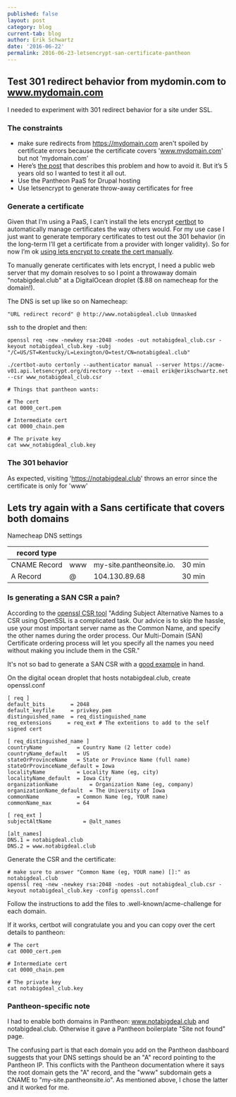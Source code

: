 ```yaml
---
published: false
layout: post
category: blog
current-tab: blog
author: Erik Schwartz
date: '2016-06-22'
permalink: 2016-06-23-letsencrypt-san-certificate-pantheon
---
```

## Test 301 redirect behavior from mydomin.com to www.mydomain.com

I needed to experiment with 301 redirect behavior for a site under SSL. 

### The constraints

- make sure redirects from https://mydomain.com aren't spoiled by certificate errors because the certificate covers 'www.mydomain.com' but not 'mydomain.com'
- Here’s [the post](http://www.jasonsamuel.com/2011/03/07/how-to-properly-use-ssl-redirects-without-getting-certificate-error-messages/) that describes this problem and how to avoid it. But it’s 5 years old so I wanted to test it all out.
- Use the Pantheon PaaS for Drupal hosting
- Use letsencrypt to generate throw-away certificates for free

### Generate a certificate

Given that I’m using a PaaS, I can’t install the lets encrypt [certbot](https://certbot.eff.org/) to automatically manage certificates the way others would. For my use case I just want to generate temporary certificates to test out the 301 behavior (in the long-term I’ll get a certificate from a provider with longer validity). So for now I’m ok [using lets encrypt to create the cert manually](https://tty1.net/blog/2015/using-letsencrypt-in-manual-mode_en.html).

To manually generate certificates with lets encrypt, I need a public web server that my domain resolves to so I point a throwaway domain "notabigdeal.club" at a DigitalOcean droplet ($.88 on namecheap for the domain!).

The DNS is set up like so on Namecheap:

`"URL redirect record" @ http://www.notabigdeal.club Unmasked`

ssh to the droplet and then:

```
openssl req -new -newkey rsa:2048 -nodes -out notabigdeal_club.csr -keyout notabigdeal_club.key -subj "/C=US/ST=Kentucky/L=Lexington/O=test/CN=notabigdeal.club"

./certbot-auto certonly --authenticator manual --server https://acme-v01.api.letsencrypt.org/directory --text --email erik@erikschwartz.net --csr www_notabigdeal_club.csr

# Things that pantheon wants:

# The cert
cat 0000_cert.pem

# Intermediate cert
cat 0000_chain.pem

# The private key
cat www_notabigdeal_club.key
```

### The 301 behavior 

As expected, visiting 'https://notabigdeal.club' throws an error since the certificate is only for 'www'

## Lets try again with a Sans certificate that covers both domains


Namecheap DNS settings

| record type  |     |                          |       |
| ------------ | --- | ------------------------ | ----- |
| CNAME Record | www | my-site.pantheonsite.io. | 30 min |
| A Record     | @   |            104.130.89.68 | 30 min |


### Is generating a SAN CSR a pain?

According to the [openssl CSR tool](https://www.digicert.com/easy-csr/openssl.htm)
"Adding Subject Alternative Names to a CSR using OpenSSL is a complicated task. Our advice is to skip the hassle, use your most important server name as the Common Name, and specify the other names during the order process. Our Multi-Domain (SAN) Certificate ordering process will let you specify all the names you need without making you include them in the CSR."

It's not so bad to generate a SAN CSR with a [good example](https://www.icts.uiowa.edu/confluence/display/ICTSit/CSR+Generation+for+SAN+%28aka+UCC+or+Multiple+Domain%29+Certificates+within+Apache) in hand.


On the digital ocean droplet that hosts notabigdeal.club, create openssl.conf

```
[ req ]
default_bits        = 2048
default_keyfile     = privkey.pem
distinguished_name  = req_distinguished_name
req_extensions     = req_ext # The extentions to add to the self signed cert

[ req_distinguished_name ]
countryName           = Country Name (2 letter code)
countryName_default   = US
stateOrProvinceName   = State or Province Name (full name)
stateOrProvinceName_default = Iowa
localityName          = Locality Name (eg, city)
localityName_default  = Iowa City
organizationName          = Organization Name (eg, company)
organizationName_default  = The University of Iowa
commonName            = Common Name (eg, YOUR name)
commonName_max        = 64

[ req_ext ]
subjectAltName          = @alt_names

[alt_names]
DNS.1 = notabigdeal.club
DNS.2 = www.notabigdeal.club
```

Generate the CSR and the certificate:

```
# make sure to answer "Common Name (eg, YOUR name) []:" as notabigdeal.club
openssl req -new -newkey rsa:2048 -nodes -out notabigdeal_club.csr -keyout notabigdeal_club.key -config openssl.conf
```

Follow the instructions to add the files to .well-known/acme-challenge for each domain.

If it works, certbot will congratulate you and you can copy over the cert details to pantheon:

```
# The cert
cat 0000_cert.pem

# Intermediate cert
cat 0000_chain.pem

# The private key
cat notabigdeal_club.key
```

### Pantheon-specific note

I had to enable both domains in Pantheon: www.notabigdeal.club and notabigdeal.club. Otherwise it gave a Pantheon boilerplate "Site not found" page. 

The confusing part is that each domain you add on the Pantheon dashboard suggests that your DNS settings should be an "A" record pointing to the Pantheon IP. This conflicts with the Pantheon documentation where it says the root domain gets the "A" record, and the "www" subdomain gets a CNAME to "my-site.pantheonsite.io". As mentioned above, I chose the latter and it worked for me.